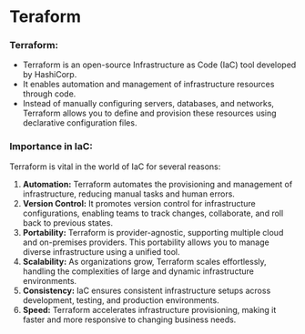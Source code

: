 # Teraform 

### **Terraform:** 

- Terraform is an open-source Infrastructure as Code (IaC) tool developed by HashiCorp.
- It enables automation and management of infrastructure resources through code.
- Instead of manually configuring servers, databases, and networks, Terraform allows you to define and provision these resources using declarative configuration files.

### **Importance in IaC:** 
Terraform is vital in the world of IaC for several reasons:
1. **Automation:** Terraform automates the provisioning and management of infrastructure, reducing manual tasks and human errors.
2. **Version Control:** It promotes version control for infrastructure configurations, enabling teams to track changes, collaborate, and roll back to previous states.
3. **Portability:** Terraform is provider-agnostic, supporting multiple cloud and on-premises providers. This portability allows you to manage diverse infrastructure using a unified tool.
4. **Scalability:** As organizations grow, Terraform scales effortlessly, handling the complexities of large and dynamic infrastructure environments.
5. **Consistency:** IaC ensures consistent infrastructure setups across development, testing, and production environments.
6. **Speed:** Terraform accelerates infrastructure provisioning, making it faster and more responsive to changing business needs.
